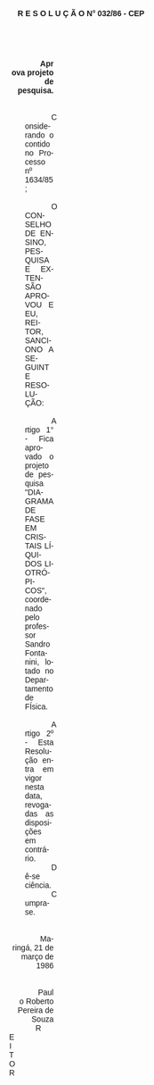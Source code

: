 <body lang=PT-BR style='tab-interval:36.0pt'>

<div class=Section1>

<p class=MsoNormal align=center style='text-align:center'><b style='mso-bidi-font-weight:
normal'><span style='font-family:Arial;mso-no-proof:yes'>R E S O L U Ç Ã O N°
032/86 - CEP<o:p></o:p></span></b></p>

<p class=MsoNormal><b style='mso-bidi-font-weight:normal'><span
style='font-family:Arial;mso-no-proof:yes'><o:p>&nbsp;</o:p></span></b></p>

<p class=MsoNormal><b style='mso-bidi-font-weight:normal'><span
style='font-family:Arial;mso-no-proof:yes'><o:p>&nbsp;</o:p></span></b></p>

<p class=MsoNormal align=right style='margin-top:0cm;margin-right:225.95pt;
margin-bottom:0cm;margin-left:92.15pt;margin-bottom:.0001pt;text-align:right;
text-indent:35.45pt'><b style='mso-bidi-font-weight:normal'><span
style='font-family:Arial;mso-no-proof:yes'>Aprova projeto de pesquisa.<o:p></o:p></span></b></p>

<p class=MsoNormal style='margin-top:0cm;margin-right:225.95pt;margin-bottom:
0cm;margin-left:92.15pt;margin-bottom:.0001pt;text-align:justify;text-indent:
35.45pt'><span style='font-family:Arial;mso-no-proof:yes'><o:p>&nbsp;</o:p></span></p>

<p class=MsoNormal style='margin-top:0cm;margin-right:225.95pt;margin-bottom:
0cm;margin-left:4.0cm;margin-bottom:.0001pt;text-align:justify;text-indent:
35.45pt'><span style='font-family:Arial;mso-no-proof:yes'><o:p>&nbsp;</o:p></span></p>

<p class=MsoNormal style='margin-top:0cm;margin-right:225.95pt;margin-bottom:
0cm;margin-left:4.0cm;margin-bottom:.0001pt;text-align:justify;text-indent:
35.45pt'><span style='font-family:Arial;mso-no-proof:yes'>Considerando o
contido no Processo nº 1634/85;<o:p></o:p></span></p>

<p class=MsoNormal style='margin-top:0cm;margin-right:225.95pt;margin-bottom:
0cm;margin-left:4.0cm;margin-bottom:.0001pt;text-align:justify;text-indent:
35.45pt'><span style='font-family:Arial;mso-no-proof:yes'><o:p>&nbsp;</o:p></span></p>

<p class=MsoNormal style='margin-top:0cm;margin-right:225.95pt;margin-bottom:
0cm;margin-left:4.0cm;margin-bottom:.0001pt;text-align:justify;text-indent:
35.45pt'><span style='font-family:Arial;mso-no-proof:yes'>O CONSELHO DE ENSINO,
PESQUISA E EXTENSÃO APROVOU E EU, REITOR, SANCIONO A SEGUINTE RESOLUÇÃO:<o:p></o:p></span></p>

<p class=MsoNormal style='margin-top:0cm;margin-right:225.95pt;margin-bottom:
0cm;margin-left:4.0cm;margin-bottom:.0001pt;text-align:justify;text-indent:
35.45pt'><span style='font-family:Arial;mso-no-proof:yes'><o:p>&nbsp;</o:p></span></p>

<p class=MsoNormal style='margin-top:0cm;margin-right:225.95pt;margin-bottom:
0cm;margin-left:4.0cm;margin-bottom:.0001pt;text-align:justify;text-indent:
35.45pt'><span style='font-family:Arial;mso-no-proof:yes'>Artigo 1° - Fica
aprovado o projeto de pesquisa &quot;DIAGRAMA DE FASE <st1:PersonName
ProductID="EM CRISTAIS LÍQUIDOS LIOTRÓPICOS" w:st="on">EM CRISTAIS LÍQUIDOS
 LIOTRÓPICOS</st1:PersonName>&quot;, coordenado pelo professor Sandro
Fontanini, lotado no Departamento de FÍsica.<o:p></o:p></span></p>

<p class=MsoNormal style='margin-top:0cm;margin-right:225.95pt;margin-bottom:
0cm;margin-left:4.0cm;margin-bottom:.0001pt;text-align:justify;text-indent:
35.45pt'><span style='font-family:Arial;mso-no-proof:yes'><o:p>&nbsp;</o:p></span></p>

<p class=MsoNormal style='margin-top:0cm;margin-right:225.95pt;margin-bottom:
0cm;margin-left:4.0cm;margin-bottom:.0001pt;text-align:justify;text-indent:
35.45pt'><span style='font-family:Arial;mso-no-proof:yes'>Artigo 2º - Esta
Resolução entra em vigor nesta data, revogadas as disposições em contrário.<o:p></o:p></span></p>

<p class=MsoNormal style='margin-top:0cm;margin-right:225.95pt;margin-bottom:
0cm;margin-left:4.0cm;margin-bottom:.0001pt;text-align:justify;text-indent:
35.45pt'><span style='font-family:Arial;mso-no-proof:yes'>Dê-se ciência.<o:p></o:p></span></p>

<p class=MsoNormal style='margin-top:0cm;margin-right:225.95pt;margin-bottom:
0cm;margin-left:4.0cm;margin-bottom:.0001pt;text-align:justify;text-indent:
35.45pt'><span style='font-family:Arial;mso-no-proof:yes'>Cumpra-se.<o:p></o:p></span></p>

<p class=MsoNormal style='margin-top:0cm;margin-right:225.95pt;margin-bottom:
0cm;margin-left:4.0cm;margin-bottom:.0001pt;text-align:justify;text-indent:
35.45pt'><span style='font-family:Arial;mso-no-proof:yes'><o:p>&nbsp;</o:p></span></p>

<p class=MsoNormal style='margin-top:0cm;margin-right:225.95pt;margin-bottom:
0cm;margin-left:92.15pt;margin-bottom:.0001pt;text-align:justify;text-indent:
35.45pt'><span style='font-family:Arial;mso-no-proof:yes'><o:p>&nbsp;</o:p></span></p>

<p class=MsoNormal align=right style='margin-top:0cm;margin-right:225.95pt;
margin-bottom:0cm;margin-left:92.15pt;margin-bottom:.0001pt;text-align:right;
text-indent:35.45pt'><span style='font-family:Arial;mso-no-proof:yes'>Maringá,
21 de março de 1986<o:p></o:p></span></p>

<p class=MsoNormal align=right style='margin-top:0cm;margin-right:225.95pt;
margin-bottom:0cm;margin-left:92.15pt;margin-bottom:.0001pt;text-align:right;
text-indent:35.45pt'><span style='font-family:Arial;mso-no-proof:yes'><o:p>&nbsp;</o:p></span></p>

<p class=MsoNormal align=right style='margin-top:0cm;margin-right:225.95pt;
margin-bottom:0cm;margin-left:92.15pt;margin-bottom:.0001pt;text-align:right;
text-indent:35.45pt'><span style='font-family:Arial;mso-no-proof:yes'><o:p>&nbsp;</o:p></span></p>

<p class=MsoNormal align=right style='margin-top:0cm;margin-right:225.95pt;
margin-bottom:0cm;margin-left:92.15pt;margin-bottom:.0001pt;text-align:right;
text-indent:35.45pt'><span style='font-family:Arial;mso-no-proof:yes'>Paulo
Roberto Pereira de Souza<o:p></o:p></span></p>

<p class=MsoNormal align=right style='margin-top:0cm;margin-right:282.65pt;
margin-bottom:0cm;margin-left:92.15pt;margin-bottom:.0001pt;text-align:right;
text-indent:35.45pt;tab-stops:center 411.1pt'><span style='font-family:Arial;
mso-no-proof:yes'>REITOR<o:p></o:p></span></p>

<p class=MsoNormal style='margin-top:0cm;margin-right:225.95pt;margin-bottom:
0cm;margin-left:92.15pt;margin-bottom:.0001pt;text-align:justify;text-indent:
35.45pt'><span style='mso-no-proof:yes'><o:p>&nbsp;</o:p></span></p>

<p class=MsoNormal><b style='mso-bidi-font-weight:normal'><span
style='font-family:Arial;mso-no-proof:yes'><o:p>&nbsp;</o:p></span></b></p>

</div>

</body>
